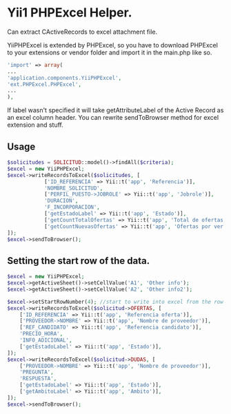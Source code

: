 # Yii1 PHPExcel Helper.
Can extract CActiveRecords to excel attachment file.

YiiPHPExcel is extended by PHPExcel, so you have to download PHPExcel to your extensions or vendor folder and import it in the main.php like so.
```php
'import' => array(
...
'application.components.YiiPHPExcel',
'ext.PHPExcel.PHPExcel',
...
),
```

If label wasn't specified it will take getAttributeLabel of the Active Record as an excel column header. You can rewrite sendToBrowser method for excel extension and stuff.

Usage
--------------------------
```php
$solicitudes = SOLICITUD::model()->findAll($criteria);
$excel = new YiiPHPExcel;
$excel->writeRecordsToExcel($solicitudes, [
            ['ID_REFERENCIA' => Yii::t('app', 'Referencia')],
            'NOMBRE_SOLICITUD',
            ['PERFIL_PUESTO->JOBROLE' => Yii::t('app', 'Jobrole')],
            'DURACION',
            'F_INCORPORACION',
            ['getEstadoLabel' => Yii::t('app', 'Estado')],
            ['getCountTotalOfertas' => Yii::t('app', 'Total de ofertas')],
            ['getCountNuevasOfertas' => Yii::t('app', 'Ofertas por ver')],
]);
$excel->sendToBrowser();
```

Setting the start row of the data.
--------------------------
```php
$excel = new YiiPHPExcel;
$excel->getActiveSheet()->setCellValue('A1', 'Other info');
$excel->getActiveSheet()->setCellValue('A2', 'Other info2');

$excel->setStartRowNumber(4); //start to write into excel from the row #4
$excel->writeRecordsToExcel($solicitud->OFERTAS, [
    ['ID_REFERENCIA' => Yii::t('app', 'Referencia oferta')],
    ['PROVEEDOR->NOMBRE' => Yii::t('app', 'Nombre de proveedor')],
    ['REF_CANDIDATO' => Yii::t('app', 'Referencia candidato')],
    'PRECIO_HORA',
    'INFO_ADICIONAL',
    ['getEstadoLabel' => Yii::t('app', 'Estado')],
]);
$excel->writeRecordsToExcel($solicitud->DUDAS, [
    ['PROVEEDOR->NOMBRE' => Yii::t('app', 'Nombre de proveedor')],
    'PREGUNTA',
    'RESPUESTA',
    ['getEstadoLabel' => Yii::t('app', 'Estado')],
    ['getAmbitoLabel' => Yii::t('app', 'Ambito')],
]);
$excel->sendToBrowser();
```

